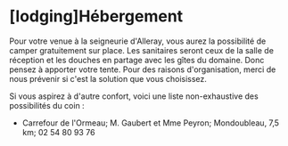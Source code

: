 # [lodging]Hébergement

Pour votre venue à la seigneurie d'Alleray, vous aurez la possibilité de camper gratuitement sur place. Les sanitaires seront ceux de la salle de réception et les douches en partage avec les gîtes du domaine.
Donc pensez à apporter votre tente.
Pour des raisons d'organisation, merci de nous prévenir si c'est la solution que vous choisissez.

Si vous aspirez à d'autre confort, voici une liste non-exhaustive des possibilités du coin :

* Carrefour de l'Ormeau; M. Gaubert et Mme Peyron; Mondoubleau, 7,5 km; 02 54 80 93 76

